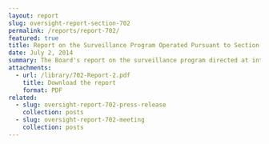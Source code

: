 ```yaml
---
layout: report
slug: oversight-report-section-702
permalink: /reports/report-702/
featured: true
title: Report on the Surveillance Program Operated Pursuant to Section 702 of the Foreign Intelligence Surveillance Act
date: July 2, 2014
summary: The Board's report on the surveillance program directed at international telephone and internet communications conducted under Section 702 of the Foreign Intelligence Surveillance Act. The report provides descriptive, legal, and policy analysis of the program and offers ten recommendations to further ensure the protection of privacy and civil liberties.
attachments:
  - url: /library/702-Report-2.pdf
    title: Download the report
    format: PDF
related:
  - slug: oversight-report-702-press-release
    collection: posts
  - slug: oversight-report-702-meeting
    collection: posts
---
```

